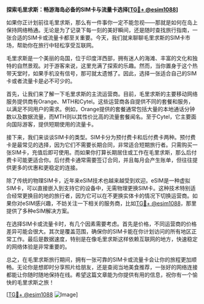 **探索毛里求斯：畅游海岛必备的SIM卡与流量卡选择[[TG💪+ @esim1088](https://t.me/s/esim1088)]**

如果你正计划前往毛里求斯，那么有一件事你一定不能忽视——那就是如何在岛上保持网络畅通。无论是为了记录下每一刻的美好瞬间，还是随时查找旅行指南，一张合适的SIM卡或流量卡都至关重要。今天，我们就来聊聊毛里求斯的SIM卡市场，帮助你在旅行中轻松享受互联网。

毛里求斯是一个美丽的岛国，位于印度洋西部，拥有迷人的海滩、丰富的文化和独特的自然景观。对于游客来说，这里充满了探索的乐趣。然而，当你置身于这个热带天堂时，如果手机没有信号，那可就太遗憾了。因此，选择一张适合自己的SIM卡或者流量卡是必不可少的。

首先，让我们来了解一下毛里求斯的主流运营商。目前，毛里求斯的主要移动网络服务提供商有Orange、MTH和Cytel。这些运营商各自提供不同的套餐和服务，以满足不同用户的需求。例如，Orange提供的套餐通常包括大量的本地通话分钟数以及数据流量，而MTH则以其性价比高的流量套餐闻名。至于Cytel，它主要面向国际游客，提供短期使用的流量卡。

接下来，我们来谈谈SIM卡的类型。SIM卡分为预付费卡和后付费卡两种。预付费卡是最常见的选择，因为它们不需要长期合同，非常适合短期旅行者。只需购买一张SIM卡，充值后即可使用。而如果你打算长期居住或工作在毛里求斯，那么后付费卡可能更适合你。后付费卡通常需要签订合同，并且每月会产生账单，但往往提供更多的优惠和更稳定的连接。

除了传统的物理SIM卡，近年来eSIM技术也越来越受到欢迎。eSIM是一种虚拟SIM卡，可以直接嵌入到支持它的设备中，无需物理更换SIM卡。这种技术特别适合经常更换目的地的旅行者，因为它可以在不更换实体卡的情况下切换运营商。如果你对eSIM感兴趣，不妨关注一下相关的服务商，比如[TG💪+ @esim1088](https://t.me/s/esim1088)，那里提供了多种eSIM解决方案。

在选择SIM卡或流量卡时，有几个因素需要考虑。首先是价格，不同运营商的价格差异可能会很大。其次是覆盖范围，确保你的SIM卡能在你计划访问的所有地区正常工作。最后是数据速度，特别是在像毛里求斯这样依赖互联网的地方，快速稳定的网络体验是非常重要的。

总之，在毛里求斯旅行期间，拥有一张可靠的SIM卡或流量卡会让你的旅程更加顺畅。无论你是想即时分享照片给朋友，还是查阅当地美食推荐，一张好的网络连接都能让你随时随地保持在线。希望这篇文章能为你提供有用的信息，祝你有一个愉快的毛里求斯之旅！

[[TG💪+ @esim1088](https://t.me/s/esim1088) ![Image](https://i.postimg.cc/4NQfJmqS/Snipaste-2025-05-13-00-14-12.png)]